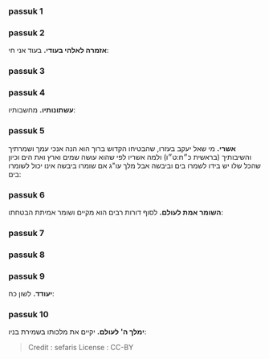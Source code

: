 
### passuk 1

### passuk 2
<b>אזמרה לאלהי בעודי.</b> בעוד אני חי:

### passuk 3

### passuk 4
<b>עשתונותיו.</b> מחשבותיו:

### passuk 5
<b>אשרי.</b> מי שאל יעקב בעזרו, שהבטיחו הקדוש ברוך הוא הנה אנכי עמך ושמרתיך והשיבותיך (בראשית כ״ח:ט״ו) ולמה אשריו לפי שהוא עושה שמים וארץ ואת הים וכיון שהכל שלו יש בידו לשמרו בים וביבשה אבל מלך עו"ג אם שומרו ביבשה אינו יכול לשומרו בים:

### passuk 6
<b>השומר אמת לעולם.</b> לסוף דורות רבים הוא מקיים ושומר אמיתת הבטחתו:

### passuk 7

### passuk 8

### passuk 9
<b>יעודד.</b> לשון כח:

### passuk 10
<b>ימלך ה' לעולם.</b> יקיים את מלכותו בשמירת בניו:

>Credit : sefaris
>License : CC-BY